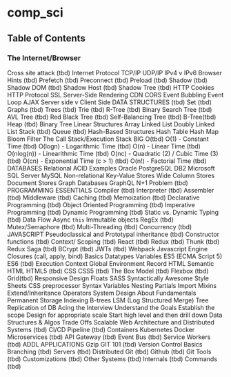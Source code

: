# comp_sci

## Table of Contents

### The Internet/Browser 
Cross site attack (tbd)
Internet Protocol
TCP/IP
UDP/IP
IPv4 v IPv6
Browser Hints (tbd)
Prefetch (tbd)
Preconnect (tbd)
Preload (tbd)
Shadow (tbd)
Shadow DOM (tbd)
Shadow Host (tbd)
Shadow Tree (tbd)
HTTP
Cookies
HTTP Protocol
SSL
Server-Side Rendering
CDN
CORS
Event Bubbling
Event Loop
AJAX
Server side v Client Side
DATA STRUCTURES (tbd)
Set (tbd)
Graphs (tbd)
Trees (tbd)
Trie (tbd)
R-Tree (tbd)
Binary Search Tree  (tbd)
AVL Tree (tbd)
Red Black Tree (tbd)
Self-Balancing Tree (tbd)
B-Tree(tbd)
Heap (tbd)
Binary Tree
Linear Structures
Array
Linked List
Doubly Linked List
Stack (tbd)
Queue (tbd)
Hash-Based Structures
Hash Table
Hash Map
Bloom Filter
The Call Stack/Execution Stack
BIG O(tbd)
O(1) - Constant Time (tbd)
O(logn) - Logarithmic Time (tbd)
O(n) - Linear Time (tbd)
O(nlog(n)) - Linearithmic Time (tbd)
O(nc) - Quadratic (2) / Cubic Time (3) (tbd)
O(cn) - Exponential Time (c > 1) (tbd)
O(n!) - Factorial Time (tbd)
DATABASES
Relational
ACID
Examples
Oracle
PostgreSQL
DB2
Microsoft SQL Server
MySQL
Non-relational
Key-Value Stores
Wide Column Stores
Document Stores
Graph Databases
GraphQL
N+1 Problem (tbd)
PROGRAMMING ESSENTIALS
Compiler (tbd)
Interpreter (tbd)
Assembler (tbd)
Middleware (tbd)
Caching (tbd)
Memoization (tbd)
Declarative Programming (tbd)
Object Oriented Programming (tbd)
Imperative Programming (tbd)
Dynamic Programming (tbd)
Static vs. Dynamic Typing (tbd)
Data Flow
Async
`this`
Immutable objects
RegEx (tbd)
Mutex/Semaphore (tbd)
Multi-Threading (tbd)
Concurrency (tbd)
JAVASCRIPT
Pseudoclassical and Prototypal inheritance (tbd)
Constructor functions (tbd)
Context/ Scoping (tbd)
React (tbd)
Redux (tbd)
Thunk (tbd)
Redux Saga (tbd)
BCrypt (tbd)
JWTs  (tbd)
Webpack
Javascript Engine
Closures (call, apply, bind)
Basics
Datatypes
Variables
ES5 (ECMA Script 5)
ES6 (tbd)
Execution Context
Global Environment Record
HTML
Semantic HTML
HTML5 (tbd)
CSS
CSS5 (tbd)
The Box Model (tbd)
Flexbox (tbd)
Grid(tbd)
Responsive Design
Floats
SASS
Syntactically Awesome Style Sheets
CSS preprocessor
Syntax
Variables
Nesting
Partials
Import
Mixins
Extend/Inheritance
Operators
System Design
About
Fundamentals
Permanent Storage
Indexing
B-trees
LSM (Log Structured Merge) Tree
Replication of DB
Acing the Interview
Understand the Goals
Establish the scope
Design for appropriate scale
Start high level and then drill down
Data Structures & Algos
Trade Offs
Scalable Web Architecture and Distributed Systems (tbd)
CI/CD Pipeline (tbd)
Containers
Kubernetes
Docker
Microservices (tbd)
API Gateway (tbd)
Event Bus (tbd)
Service Workers (tbd)
ADDL APPLICATIONS
Gzip
GIT 101 (tbd)
Version Control
Basics
Branching (tbd)
Servers (tbd)
Distributed Git (tbd)
Github (tbd)
Git Tools (tbd)
Customizations (tbd)
Other Systems (tbd)
Internals (tbd)
Commands (tbd)
